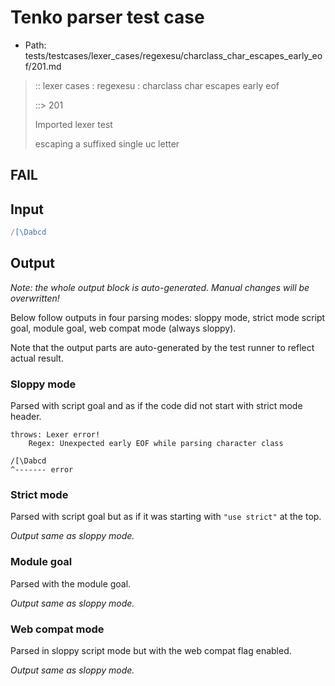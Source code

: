 # Tenko parser test case

- Path: tests/testcases/lexer_cases/regexesu/charclass_char_escapes_early_eof/201.md

> :: lexer cases : regexesu : charclass char escapes early eof
>
> ::> 201
>
> Imported lexer test
>
> escaping a suffixed single uc letter

## FAIL

## Input

`````js
/[\Dabcd
`````

## Output

_Note: the whole output block is auto-generated. Manual changes will be overwritten!_

Below follow outputs in four parsing modes: sloppy mode, strict mode script goal, module goal, web compat mode (always sloppy).

Note that the output parts are auto-generated by the test runner to reflect actual result.

### Sloppy mode

Parsed with script goal and as if the code did not start with strict mode header.

`````
throws: Lexer error!
    Regex: Unexpected early EOF while parsing character class

/[\Dabcd
^------- error
`````

### Strict mode

Parsed with script goal but as if it was starting with `"use strict"` at the top.

_Output same as sloppy mode._

### Module goal

Parsed with the module goal.

_Output same as sloppy mode._

### Web compat mode

Parsed in sloppy script mode but with the web compat flag enabled.

_Output same as sloppy mode._
